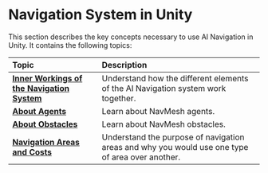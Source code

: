 # Navigation System in Unity

This section describes the key concepts necessary to use AI Navigation in Unity. It contains the following topics:

| **Topic**  | **Description**                |
|:-----------|:-------------------------------|
| [**Inner Workings of the Navigation System**](./NavInnerWorkings.md)| Understand how the different elements of the AI Navigation system work together. |
| [**About Agents**](./AboutAgents.md)| Learn about NavMesh agents. |
| [**About Obstacles**](./AboutObstacles.md)| Learn about NavMesh obstacles. |
| [**Navigation Areas and Costs**](./AreasAndCosts.md)| Understand the purpose of navigation areas and why you would use one type of area over another. |
